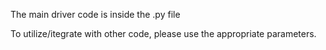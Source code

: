 The main driver code is inside the .py file

To utilize/itegrate with other code, please use the appropriate parameters.
